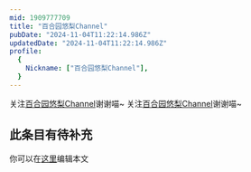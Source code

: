 ```yaml
---
mid: 1909777709
title: "百合园悠梨Channel"
pubDate: "2024-11-04T11:22:14.986Z"
updatedDate: "2024-11-04T11:22:14.986Z"
profile:
  {
    Nickname: ["百合园悠梨Channel"],
  }
---
```


关注[百合园悠梨Channel](https://space.bilibili.com/1909777709)谢谢喵~ 关注[百合园悠梨Channel](https://space.bilibili.com/1909777709)谢谢喵~

## 此条目有待补充
你可以在[这里](https://github.com/Yuhanawa/VTuber.ICU/edit/master/src/content/v/百合园悠梨Channel/index.md)编辑本文
